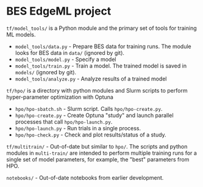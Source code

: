 # BES EdgeML project

`tf/model_tools/` is a Python module and the primary set of tools for training ML models.

- `model_tools/data.py` - Prepare BES data for training runs.  The module looks for BES data in `data/` (ignored
by git).
- `model_tools/model.py` - Specify a model
- `model_tools/train.py` - Train a model.  The trained model is saved in `models/` (ignored by git).
- `model_tools/analyze.py` - Analyze results of a trained model

`tf/hpo/` is a directory with python modules and Slurm scripts to perform hyper-parameter optimization with Optuna

- `hpo/hpo-sbatch.sh` - Slurm script.  Calls `hpo/hpo-create.py`.
- `hpo/hpo-create.py` - Create Optuna "study" and launch parallel processes that call `hpo/hpo-launch.py`.
- `hpo/hpo-launch.py` - Run trials in a single process.
- `hpo/hpo-check.py` - Check and plot results/status of a study.

`tf/multitrain/` - Out-of-date but similar to `hpo/`.  The scripts and python modules in `multi-train/` are intended
to perform multiple training runs for a single set of model parameters, for example, the "best" parameters from HPO.

`notebooks/` - Out-of-date notebooks from earlier development.
